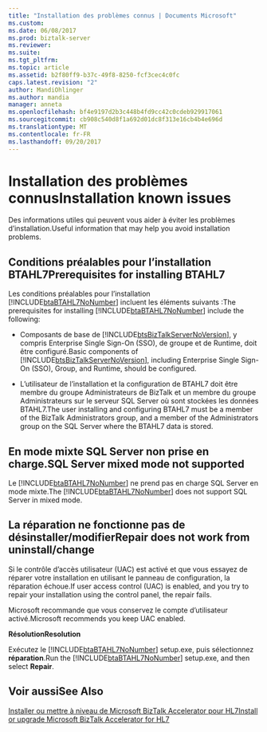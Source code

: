 ```yaml
---
title: "Installation des problèmes connus | Documents Microsoft"
ms.custom: 
ms.date: 06/08/2017
ms.prod: biztalk-server
ms.reviewer: 
ms.suite: 
ms.tgt_pltfrm: 
ms.topic: article
ms.assetid: b2f80ff9-b37c-49f8-8250-fcf3cec4c0fc
caps.latest.revision: "2"
author: MandiOhlinger
ms.author: mandia
manager: anneta
ms.openlocfilehash: bf4e9197d2b3c448b4fd9cc42c0cdeb929917061
ms.sourcegitcommit: cb908c540d8f1a692d01dc8f313e16cb4b4e696d
ms.translationtype: MT
ms.contentlocale: fr-FR
ms.lasthandoff: 09/20/2017
---
```

# <a name="installation-known-issues"></a><span data-ttu-id="f8199-102">Installation des problèmes connus</span><span class="sxs-lookup"><span data-stu-id="f8199-102">Installation known issues</span></span>
<span data-ttu-id="f8199-103">Des informations utiles qui peuvent vous aider à éviter les problèmes d’installation.</span><span class="sxs-lookup"><span data-stu-id="f8199-103">Useful information that may help you avoid installation problems.</span></span>  
  
## <a name="prerequisites-for-installing-btahl7"></a><span data-ttu-id="f8199-104">Conditions préalables pour l’installation BTAHL7</span><span class="sxs-lookup"><span data-stu-id="f8199-104">Prerequisites for installing BTAHL7</span></span>  
 <span data-ttu-id="f8199-105">Les conditions préalables pour l’installation [!INCLUDE[btaBTAHL7NoNumber](../../includes/btabtahl7nonumber-md.md)] incluent les éléments suivants :</span><span class="sxs-lookup"><span data-stu-id="f8199-105">The prerequisites for installing [!INCLUDE[btaBTAHL7NoNumber](../../includes/btabtahl7nonumber-md.md)] include the following:</span></span>  
  
-   <span data-ttu-id="f8199-106">Composants de base de [!INCLUDE[btsBizTalkServerNoVersion](../../includes/btsbiztalkservernoversion-md.md)], y compris Enterprise Single Sign-On (SSO), de groupe et de Runtime, doit être configuré.</span><span class="sxs-lookup"><span data-stu-id="f8199-106">Basic components of [!INCLUDE[btsBizTalkServerNoVersion](../../includes/btsbiztalkservernoversion-md.md)], including Enterprise Single Sign-On (SSO), Group, and Runtime, should be configured.</span></span>  
  
-   <span data-ttu-id="f8199-107">L’utilisateur de l’installation et la configuration de BTAHL7 doit être membre du groupe Administrateurs de BizTalk et un membre du groupe Administrateurs sur le serveur SQL Server où sont stockées les données BTAHL7.</span><span class="sxs-lookup"><span data-stu-id="f8199-107">The user installing and configuring BTAHL7 must be a member of the BizTalk Administrators group, and a member of the Administrators group on the SQL Server where the BTAHL7 data is stored.</span></span>
  
## <a name="sql-server-mixed-mode-not-supported"></a><span data-ttu-id="f8199-108">En mode mixte SQL Server non prise en charge.</span><span class="sxs-lookup"><span data-stu-id="f8199-108">SQL Server mixed mode not supported</span></span>  
<span data-ttu-id="f8199-109">Le [!INCLUDE[btaBTAHL7NoNumber](../../includes/btabtahl7nonumber-md.md)] ne prend pas en charge SQL Server en mode mixte.</span><span class="sxs-lookup"><span data-stu-id="f8199-109">The [!INCLUDE[btaBTAHL7NoNumber](../../includes/btabtahl7nonumber-md.md)] does not support SQL Server in mixed mode.</span></span>  
  
## <a name="repair-does-not-work-from-uninstallchange"></a><span data-ttu-id="f8199-110">La réparation ne fonctionne pas de désinstaller/modifier</span><span class="sxs-lookup"><span data-stu-id="f8199-110">Repair does not work from uninstall/change</span></span>  
<span data-ttu-id="f8199-111">Si le contrôle d’accès utilisateur (UAC) est activé et que vous essayez de réparer votre installation en utilisant le panneau de configuration, la réparation échoue.</span><span class="sxs-lookup"><span data-stu-id="f8199-111">If user access control (UAC) is enabled, and you try to repair your installation using the control panel, the repair fails.</span></span> 

<span data-ttu-id="f8199-112">Microsoft recommande que vous conservez le compte d’utilisateur activé.</span><span class="sxs-lookup"><span data-stu-id="f8199-112">Microsoft recommends you keep UAC enabled.</span></span>

 <span data-ttu-id="f8199-113">**Résolution**</span><span class="sxs-lookup"><span data-stu-id="f8199-113">**Resolution**</span></span>  
  
 <span data-ttu-id="f8199-114">Exécutez le [!INCLUDE[btaBTAHL7NoNumber](../../includes/btabtahl7nonumber-md.md)] setup.exe, puis sélectionnez **réparation**.</span><span class="sxs-lookup"><span data-stu-id="f8199-114">Run the [!INCLUDE[btaBTAHL7NoNumber](../../includes/btabtahl7nonumber-md.md)] setup.exe, and then select **Repair**.</span></span>  
  
## <a name="see-also"></a><span data-ttu-id="f8199-115">Voir aussi</span><span class="sxs-lookup"><span data-stu-id="f8199-115">See Also</span></span>  
[<span data-ttu-id="f8199-116">Installer ou mettre à niveau de Microsoft BizTalk Accelerator pour HL7</span><span class="sxs-lookup"><span data-stu-id="f8199-116">Install or upgrade Microsoft BizTalk Accelerator for HL7</span></span>](../../adapters-and-accelerators/accelerator-hl7/install-or-upgrade-microsoft-biztalk-accelerator-for-hl7.md)